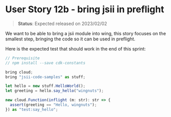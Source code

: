 # User Story 12b - bring jsii in preflight

> **Status**: Expected released on 2023/02/02

We want to be able to bring a jsii module into wing, this story focuses on the smallest step,
bringing the code so it can be used in preflight.

Here is the expected test that should work in the end of this sprint:

```ts (wing)
// Prerequisite
// npm install --save cdk-constants

bring cloud;
bring "jsii-code-samples" as stuff;

let hello = new stuff.HelloWorld();
let greeting = hello.say_hello("wingnuts");

new cloud.Function(inflight (m: str): str => {
  assert(greeting == "Hello, wingnuts");
}) as "test:say_hello";
```
